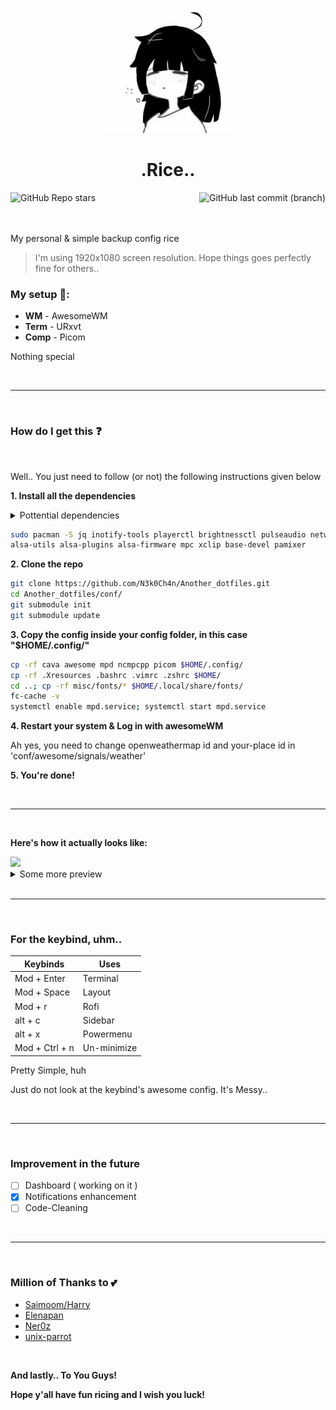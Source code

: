 <p align='center'><img width="200px" src="https://github.com/N3k0Ch4n/Another_dotfiles/blob/main/conf/awesome/themes/pfp.jpg"></p>

<h1 align='center'>
  .Rice..
</h1>

<img align='left' alt="GitHub Repo stars" src="https://img.shields.io/github/stars/N3k0Ch4n/Another_dotfiles?color=%23ffefd0&label=Stars&style=for-the-badge&labelColor=ffefd0">
<img align='right' alt="GitHub last commit (branch)" src="https://img.shields.io/github/last-commit/N3k0Ch4n/Another_dotfiles/main?color=%2388aeda&label=Last Update%3F&style=for-the-badge&labelColor=88aeda">

<br>

<br>

<br>

My personal & simple backup config rice
> I'm using 1920x1080 screen resolution. Hope things goes perfectly fine for others..

### My setup 🧰:

- **WM**   - AwesomeWM
- **Term**  -  URxvt
- **Comp**  -  Picom

Nothing special

<br>

---

<br>

### How do I get this ❓

<br>

Well.. You just need to follow (or not) the following instructions given below

**1. Install all the dependencies**

<details close><summary>Pottential dependencies</summary>
  
  - [awesome-git](https://aur.archlinux.org/packages/awesome-git)
  - [mpd-mpris](https://github.com/natsukagami/mpd-mpris)
  - jq
  - inotify-tools
  - playerctl
  - brightnessctl
  - pulseaudio
  - network-manager
  - rxvt-unicode
  - mpd
  - ncmpcpp
  - [Material Design Icons](https://materialdesignicons.com/)

<br>

And some others I dont remember 💀
  
I Promise I'll list all of them when I get the time, okay?
  
</details>

```sh
sudo pacman -S jq inotify-tools playerctl brightnessctl pulseaudio networkmanager rxvt-unicode mpd ncmpcpp \
alsa-utils alsa-plugins alsa-firmware mpc xclip base-devel pamixer
```

**2. Clone the repo**

```sh
git clone https://github.com/N3k0Ch4n/Another_dotfiles.git
cd Another_dotfiles/conf/
git submodule init
git submodule update
```

**3. Copy the config inside your config folder, in this case "$HOME/.config/"**

```sh
cp -rf cava awesome mpd ncmpcpp picom $HOME/.config/
cp -rf .Xresources .bashrc .vimrc .zshrc $HOME/
cd ..; cp -rf misc/fonts/* $HOME/.local/share/fonts/
fc-cache -v
systemctl enable mpd.service; systemctl start mpd.service
```

**4. Restart your system & Log in with awesomeWM**

Ah yes, you need to change openweathermap id and your-place id in 'conf/awesome/signals/weather'

**5. You're done!**

<br>

---

<br>

**Here's how it actually looks like:**

<img src="https://i.redd.it/0wlag5bp0q491.png">

<br>

<details close>
  <summary>Some more preview</summary>
  
  <h3>Sidebar</h3>
  <img src="https://github.com/N3k0Ch4n/Another_dotfiles/blob/main/.github/sidebar.gif">
  
  <br>
  
  <h3>Volume/Brightness Popup</h3>
  <img src="https://github.com/N3k0Ch4n/Another_dotfiles/blob/main/.github/pop.gif">
  
  <br>
</details>

<br>

---

<br>

### For the keybind, uhm..

| Keybinds    | Uses     |
| ----------- | -------- |
| Mod + Enter | Terminal |
| Mod + Space | Layout   |
| Mod + r     | Rofi      |
| alt + c     | Sidebar  |
| alt + x     | Powermenu|
| Mod + Ctrl + n | Un-minimize |

Pretty Simple, huh

Just do not look at the keybind's awesome config. It's Messy..

<br>

---

<br>

### Improvement in the future

- [ ] Dashboard ( working on it )
- [x] Notifications enhancement
- [ ] Code-Cleaning

<br>

---

<br>

### Million of Thanks to 💕

- [Saimoom/Harry](https://github.com/saimoomedits/dotfiles)
- [Elenapan](https://github.com/elenapan/dotfiles)
- [Ner0z](https://github.com/ner0z/dotfiles)
- [unix-parrot](https://github.com/unix-parrot)

<br>

**And lastly.. To You Guys!**

**Hope y'all have fun ricing and I wish you luck!**
